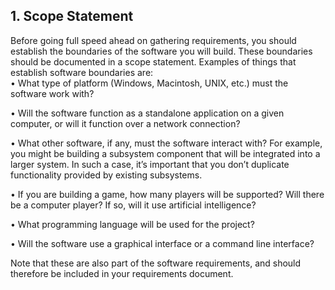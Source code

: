 <h2>1. Scope Statement</h2>
Before going full speed ahead on gathering requirements, you should establish the boundaries of the software you will build. These boundaries should be documented in a scope statement. Examples of things that establish software boundaries are:<br>
• What type of platform (Windows, Macintosh, UNIX, etc.) must the software work with?

• Will the software function as a standalone application on a given computer, or will it function over a network connection?

• What other software, if any, must the software interact with? For example, you might be building a subsystem component that will be integrated into a larger system. In such a case, it’s important that you don’t duplicate functionality provided by existing subsystems.

• If you are building a game, how many players will be supported? Will there be a computer player? If so, will it use artificial intelligence?

• What programming language will be used for the project?

• Will the software use a graphical interface or a command line interface?

Note that these are also part of the software requirements, and should therefore be included in your requirements document.
